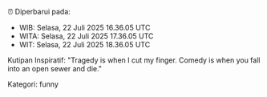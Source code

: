 ⏰ Diperbarui pada:
- WIB: Selasa, 22 Juli 2025 16.36.05 UTC
- WITA: Selasa, 22 Juli 2025 17.36.05 UTC
- WIT: Selasa, 22 Juli 2025 18.36.05 UTC

Kutipan Inspiratif:
"Tragedy is when I cut my finger. Comedy is when you fall into an open sewer and die."


Kategori: funny

